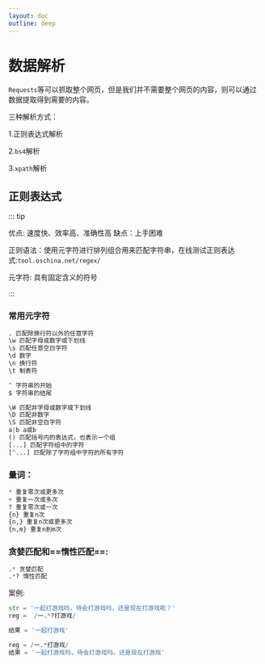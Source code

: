```yaml
---
layout: doc
outline: deep
---
```




# 数据解析

`Requests`等可以抓取整个网页，但是我们并不需要整个网页的内容，则可以通过数据提取得到需要的内容。

三种解析方式：

1.正则表达式解析

2.`bs4`解析

3.`xpath`解析



## 正则表达式

::: tip

优点: 速度快、效率高、准确性高 缺点：上手困难

正则语法：使用元字符进行排列组合用来匹配字符串，在线测试正则表达式:`tool.oschina.net/regex/`

元字符: 具有固定含义的符号

:::

### 常用元字符

```python
. 匹配除换行符以外的任意字符
\w 匹配字母或数字或下划线
\s 匹配任意空白字符
\d 数字
\n 换行符
\t 制表符

^ 字符串的开始
$ 字符串的结尾

\W 匹配非字母或数字或下划线
\D 匹配非数字
\S 匹配非空白字符
a|b a或b
() 匹配括号内的表达式，也表示一个组
[...] 匹配字符组中的字符
[^...] 匹配除了字符组中字符的所有字符
```



### 量词：

```python
* 重复零次或更多次
+ 重复一次或多次
? 重复零次或一次
{n} 重复n次
{n,} 重复n次或更多次
{n,m} 重复n到m次
```



### 贪婪匹配和==惰性匹配==:

```Python
.* 贪婪匹配
.*? 惰性匹配
```

案例:

```python
str = '一起打游戏吗，待会打游戏吗，还是现在打游戏呢？'
reg =  /一.*?打游戏/

结果 = '一起打游戏'

reg = /一.*打游戏/
结果 = '一起打游戏吗，待会打游戏吗，还是现在打游戏'
```

